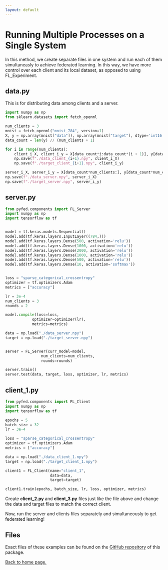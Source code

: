 ```yaml
---
layout: default
---
```


# Running Multiple Processes on a Single System
In this method, we create separate files in one system and run each of them simultaneasly to achieve federated learning. In this way, we have more control over each client and its local dataset, as opposed to using FL_Experiment. 

## data.py
This is for distributing data among clients and a server.

```py
import numpy as np
from sklearn.datasets import fetch_openml

num_clients = 3
mnist = fetch_openml("mnist_784", version=1)
X, y = np.array(mnist["data"]), np.array(mnist["target"], dtype='int16')
data_count = len(y) // (num_clients + 1)

for i in range(num_clients):
    client_i_X, client_i_y = X[data_count*i:data_count*(i + 1)], y[data_count*i:data_count*(i + 1)]
    np.save(f"./data_client_{i+1}.npy", client_i_X)
    np.save(f"./target_client_{i+1}.npy", client_i_y)

server_i_X, server_i_y = X[data_count*num_clients:], y[data_count*num_clients:]
np.save(f"./data_server.npy", server_i_X)
np.save(f"./target_server.npy", server_i_y)
```


## server.py

```py
from pyfed.components import FL_Server
import numpy as np
import tensorflow as tf


model = tf.keras.models.Sequential()
model.add(tf.keras.layers.InputLayer((784,)))
model.add(tf.keras.layers.Dense(500, activation='relu'))
model.add(tf.keras.layers.Dense(1000, activation='relu'))
model.add(tf.keras.layers.Dense(2000, activation='relu'))
model.add(tf.keras.layers.Dense(1000, activation='relu'))
model.add(tf.keras.layers.Dense(500, activation='relu'))
model.add(tf.keras.layers.Dense(10, activation='softmax'))


loss = "sparse_categorical_crossentropy"
optimizer = tf.optimizers.Adam
metrics = ["accuracy"]

lr = 3e-4
num_clients = 3
rounds = 2

model.compile(loss=loss,
            optimizer=optimizer(lr),
            metrics=metrics)

data = np.load("./data_server.npy")
target = np.load("./target_server.npy")


server = FL_Server(curr_model=model,
                num_clients=num_clients,
                rounds=rounds)

server.train()
server.test(data, target, loss, optimizer, lr, metrics)
```

## client_1.py

```py
from pyfed.components import FL_Client
import numpy as np
import tensorflow as tf

epochs = 5
batch_size = 32
lr = 3e-4

loss = "sparse_categorical_crossentropy"
optimizer = tf.optimizers.Adam
metrics = ["accuracy"]

data = np.load("./data_client_1.npy")
target = np.load("./target_client_1.npy")

client1 = FL_Client(name="client_1",
                    data=data,
                    target=target)

client1.train(epochs, batch_size, lr, loss, optimizer, metrics)
```

Create __client_2.py__ and __client_3.py__ files just like the file above and change the data and target files to match the correct client. </br>

Now, run the server and clients files separately and simultaneously to get federated learning!

## Files
Exact files of these examples can be found on the [GitHub repository](https://github.com/amirrezasokhankhosh/PyFed) of this package.

[Back to home page.](./index.md)